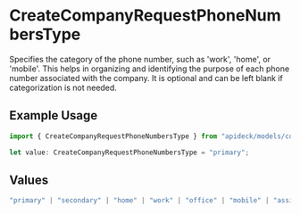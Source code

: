# CreateCompanyRequestPhoneNumbersType

Specifies the category of the phone number, such as 'work', 'home', or 'mobile'. This helps in organizing and identifying the purpose of each phone number associated with the company. It is optional and can be left blank if categorization is not needed.

## Example Usage

```typescript
import { CreateCompanyRequestPhoneNumbersType } from "apideck/models/components";

let value: CreateCompanyRequestPhoneNumbersType = "primary";
```

## Values

```typescript
"primary" | "secondary" | "home" | "work" | "office" | "mobile" | "assistant" | "fax" | "direct-dial-in" | "personal" | "other"
```